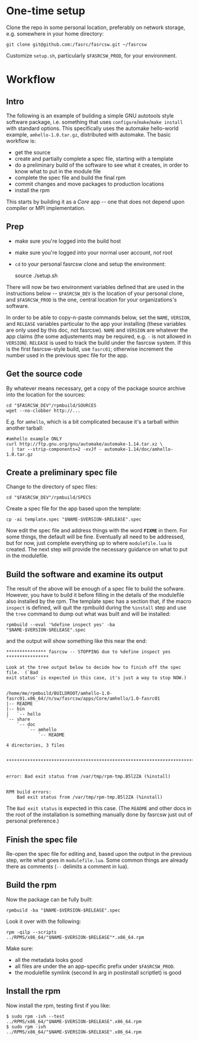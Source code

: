 # One-time setup

Clone the repo in some personal location, preferably on network storage, e.g. somewhere in your home directory:

	git clone git@github.com:/fasrc/fasrcsw.git ~/fasrcsw

Customize `setup.sh`, particularly `$FASRCSW_PROD`, for your environment.


# Workflow

## Intro

The following is an example of building a simple GNU autotools style software package, i.e. something that uses `configure`/`make`/`make install` with standard options.
This specifically uses the automake hello-world example, `amhello-1.0.tar.gz`, distributed with automake.
The basic workflow is:

* get the source
* create and partially complete a spec file, starting with a template
* do a preliminary build of the software to see what it creates, in order to know what to put in the module file
* complete the spec file and build the final rpm
* commit changes and move packages to production locations
* install the rpm

This starts by building it as a *Core* app -- one that does not depend upon compiler or MPI implementation.

## Prep

* make sure you're logged into the build host
* make sure you're logged into your normal user account, *not* root
* `cd` to your personal fasrcsw clone and setup the environment:

	source ./setup.sh

There will now be two environment variables defined that are used in the instructions below --
`$FASRCSW_DEV` is the location of your personal clone, and
`$FASRCSW_PROD` is the one, central location for your organizations's software.

In order to be able to copy-n-paste commands below, set the `NAME`, `VERSION`, and `RELEASE` variables particular to the app your installing (these variables are only used by this doc, not fasrcsw).
`NAME` and `VERSION` are whatever the app claims (the some adjustements may be required, e.g. `-` is not allowed in `VERSION`).
`RELEASE` is used to track the build under the fasrcsw system.
If this is the first fasrcsw-style build, use `fasrc01`; otherwise increment the number used in the previous spec file for the app.

## Get the source code

By whatever means necessary, get a copy of the package source archive into the location for the sources:

	cd "$FASRCSW_DEV"/rpmbuild/SOURCES
	wget --no-clobber http://...

E.g. for `amhello`, which is a bit complicated because it's a tarball within another tarball:
	
	#amhello example ONLY
	curl http://ftp.gnu.org/gnu/automake/automake-1.14.tar.xz \
	  | tar --strip-components=2 -xvJf - automake-1.14/doc/amhello-1.0.tar.gz

## Create a preliminary spec file

Change to the directory of spec files:

	cd "$FASRCSW_DEV"/rpmbuild/SPECS

Create a spec file for the app based upon the template:

	cp -ai template.spec "$NAME-$VERSION-$RELEASE".spec

Now edit the spec file and address things with the word **`FIXME`** in them.
For some things, the default will be fine.
Eventually all need to be addressed, but for now, just complete everything up to where `modulefile.lua` is created.
The next step will provide the necessary guidance on what to put in the modulefile.

## Build the software and examine its output

The result of the above will be enough of a spec file to build the sofware.
However, you have to build it before filling in the details of the modulefile also installed by the rpm.
The template spec has a section that, if the macro `inspect` is defined, will quit the rpmbuild during the `%install` step and use the `tree` command to dump out what was built and will be installed:

	rpmbuild --eval '%define inspect yes' -ba "$NAME-$VERSION-$RELEASE".spec

and the output will show something like this near the end:

	*************** fasrcsw -- STOPPING due to %define inspect yes ****************

	Look at the tree output below to decide how to finish off the spec file.  (`Bad
	exit status' is expected in this case, it's just a way to stop NOW.)


	/home/me/rpmbuild/BUILDROOT/amhello-1.0-fasrc01.x86_64//n/sw/fasrcsw/apps/Core/amhello/1.0-fasrc01
	|-- README
	|-- bin
	|   `-- hello
	`-- share
		`-- doc
			`-- amhello
				`-- README

	4 directories, 3 files


	******************************************************************************


	error: Bad exit status from /var/tmp/rpm-tmp.B5l2ZA (%install)


	RPM build errors:
		Bad exit status from /var/tmp/rpm-tmp.B5l2ZA (%install)

The `Bad exit status` is expected in this case.
(The `README` and other docs in the root of the installation is something manually done by fasrcsw just out of personal preference.)

## Finish the spec file

Re-open the spec file for editing and, based upon the output in the previous step, write what goes in `modulefile.lua`.
Some common things are already there as comments (`--` delimits a comment in lua).

## Build the rpm

Now the package can be fully built:

	rpmbuild -ba "$NAME-$VERSION-$RELEASE".spec

Look it over with the following:

	rpm -qilp --scripts ../RPMS/x86_64/"$NAME-$VERSION-$RELEASE"*.x86_64.rpm

Make sure:

* all the metadata looks good
* all files are under the an app-specific prefix under `$FASRCSW_PROD`. 
* the modulefile symlink (second ln arg in postinstall scriptlet) is good

## Install the rpm

Now install the rpm, testing first if you like:

	$ sudo rpm -ivh --test ../RPMS/x86_64/"$NAME-$VERSION-$RELEASE".x86_64.rpm
	$ sudo rpm -ivh        ../RPMS/x86_64/"$NAME-$VERSION-$RELEASE".x86_64.rpm

